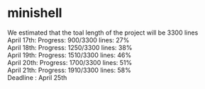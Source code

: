 # minishell

We estimated that the toal length of the project will be 3300 lines  
April 17th: Progress: 900/3300 lines: 27%  
April 18th: Progress: 1250/3300 lines: 38%  
April 19th: Progress: 1510/3300 lines: 46%  
April 20th: Progress: 1700/3300 lines: 51%  
April 21th: Progress: 1910/3300 lines: 58%  
Deadline : April 25th  

<!-- echo 'scale=3; 1900/3300' | bc -->
<!-- valgrind --leak-check=full --show-leak-kinds=all ./minishell -->
